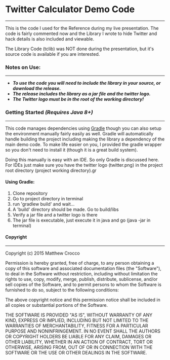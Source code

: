 # Twitter Calculator Demo Code
---

This is the code I used for the Reference during my live presentation. The code is fairly commented
now and the Library I wrote to hide Twitter and hack details is also included and viewable.

The Library Code (tclib) was NOT done during the presentation, but it's source code is available if
you are interested.

### Notes on Use:
---

- _**To use the code you will need to include the library in your source, or download the release.**_
- _**The release includes the library as a jar file and the twitter logo.**_
- _**The Twitter logo must be in the root of the working directory!**_


### Getting Started _(Requires Java 8+)_
---

This code manages dependencies using [Gradle](http://gradle.org/) though you can also setup the environment
manually fairly easily as well. Gradle will automatically handle building the project including making
the library a dependency of the main demo code. To make life easier on you, I provided the gradle wrapper so
you don't need to install it (though it is a great build system).

Doing this manually is easy with an IDE. So only Gradle is discussed here. For IDEs just make sure you have
the twitter logo (twitter.png) in the project root directory (project working directory).gr

#### Using Gradle: 
1. Clone repository
2. Go to project directory in terminal
3. run 'gradlew build' and wait...
4. A 'build' directory should be made. Go to build/libs
5. Verify a jar file and a twitter logo is there
6. The jar file is executable, just execute it in java and go (java -jar in terminal)

#### Copyright
---

Copyright (c) 2015 Matthew Crocco

Permission is hereby granted, free of charge, to any person obtaining a copy
of this software and associated documentation files (the "Software"), to deal
in the Software without restriction, including without limitation the rights
to use, copy, modify, merge, publish, distribute, sublicense, and/or sell
copies of the Software, and to permit persons to whom the Software is
furnished to do so, subject to the following conditions:

The above copyright notice and this permission notice shall be included in
all copies or substantial portions of the Software.

THE SOFTWARE IS PROVIDED "AS IS", WITHOUT WARRANTY OF ANY KIND, EXPRESS OR
IMPLIED, INCLUDING BUT NOT LIMITED TO THE WARRANTIES OF MERCHANTABILITY,
FITNESS FOR A PARTICULAR PURPOSE AND NONINFRINGEMENT.  IN NO EVENT SHALL THE
AUTHORS OR COPYRIGHT HOLDERS BE LIABLE FOR ANY CLAIM, DAMAGES OR OTHER
LIABILITY, WHETHER IN AN ACTION OF CONTRACT, TORT OR OTHERWISE, ARISING FROM,
OUT OF OR IN CONNECTION WITH THE SOFTWARE OR THE USE OR OTHER DEALINGS IN
THE SOFTWARE.
